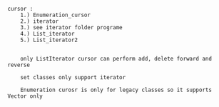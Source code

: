 	cursor :
     	1.) Enumeration_cursor
		2.) iterator
		3.) see iterator folder programe
		4.) List_iterator
		5.) List_iterator2


		only ListIterator cursor can perform add, delete forward and reverse

		set classes only support iterator

		Enumeration curosr is only for legacy classes so it supports Vector only